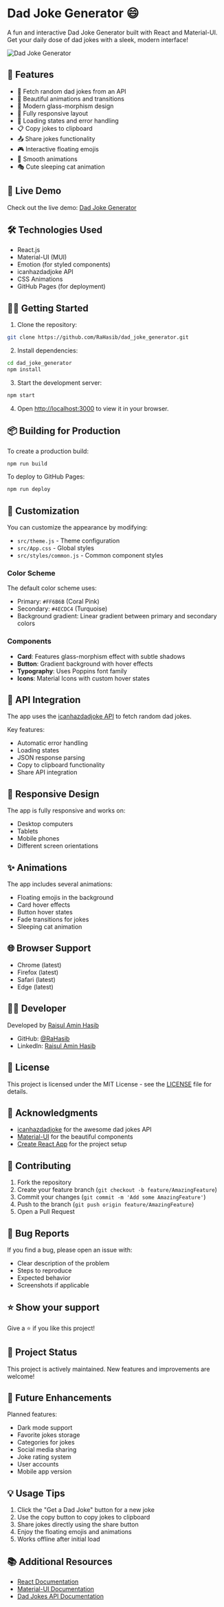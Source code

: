 # Dad Joke Generator 😄

A fun and interactive Dad Joke Generator built with React and Material-UI. Get your daily dose of dad jokes with a sleek, modern interface!

![Dad Joke Generator](/src/Asset/Images/joke.png)

## 🌟 Features

- 🎯 Fetch random dad jokes from an API
- 💫 Beautiful animations and transitions
- 🎨 Modern glass-morphism design
- 📱 Fully responsive layout
- 🔄 Loading states and error handling
- 📋 Copy jokes to clipboard
- 📤 Share jokes functionality
- 🎮 Interactive floating emojis
- 🌙 Smooth animations
- 🎭 Cute sleeping cat animation

## 🚀 Live Demo

Check out the live demo: [Dad Joke Generator](https://rahasib.github.io/dad_joke_generator/)

## 🛠️ Technologies Used

- React.js
- Material-UI (MUI)
- Emotion (for styled components)
- icanhazdadjoke API
- CSS Animations
- GitHub Pages (for deployment)

## 🏃‍♂️ Getting Started

1. Clone the repository:

```bash
git clone https://github.com/RaHasib/dad_joke_generator.git
```

2. Install dependencies:

```bash
cd dad_joke_generator
npm install
```

3. Start the development server:

```bash
npm start
```

4. Open [http://localhost:3000](http://localhost:3000) to view it in your browser.

## 📦 Building for Production

To create a production build:

```bash
npm run build
```

To deploy to GitHub Pages:

```bash
npm run deploy
```

## 🎨 Customization

You can customize the appearance by modifying:
- `src/theme.js` - Theme configuration
- `src/App.css` - Global styles
- `src/styles/common.js` - Common component styles

### Color Scheme
The default color scheme uses:
- Primary: `#FF6B6B` (Coral Pink)
- Secondary: `#4ECDC4` (Turquoise)
- Background gradient: Linear gradient between primary and secondary colors

### Components
- **Card**: Features glass-morphism effect with subtle shadows
- **Button**: Gradient background with hover effects
- **Typography**: Uses Poppins font family
- **Icons**: Material Icons with custom hover states

## 🔧 API Integration

The app uses the [icanhazdadjoke API](https://icanhazdadjoke.com/api) to fetch random dad jokes. 

Key features:
- Automatic error handling
- Loading states
- JSON response parsing
- Copy to clipboard functionality
- Share API integration

## 📱 Responsive Design

The app is fully responsive and works on:
- Desktop computers
- Tablets
- Mobile phones
- Different screen orientations

## ✨ Animations

The app includes several animations:
- Floating emojis in the background
- Card hover effects
- Button hover states
- Fade transitions for jokes
- Sleeping cat animation

## 🌐 Browser Support

- Chrome (latest)
- Firefox (latest)
- Safari (latest)
- Edge (latest)

## 👨‍💻 Developer

Developed by [Raisul Amin Hasib](https://github.com/RaHasib)

- GitHub: [@RaHasib](https://github.com/RaHasib)
- LinkedIn: [Raisul Amin Hasib](https://www.linkedin.com/in/raisul-amin-hasib/)

## 📄 License

This project is licensed under the MIT License - see the [LICENSE](LICENSE) file for details.

## 🙏 Acknowledgments

- [icanhazdadjoke](https://icanhazdadjoke.com/) for the awesome dad jokes API
- [Material-UI](https://mui.com/) for the beautiful components
- [Create React App](https://create-react-app.dev/) for the project setup

## 🤝 Contributing

1. Fork the repository
2. Create your feature branch (`git checkout -b feature/AmazingFeature`)
3. Commit your changes (`git commit -m 'Add some AmazingFeature'`)
4. Push to the branch (`git push origin feature/AmazingFeature`)
5. Open a Pull Request

## 🐛 Bug Reports

If you find a bug, please open an issue with:
- Clear description of the problem
- Steps to reproduce
- Expected behavior
- Screenshots if applicable

## ⭐ Show your support

Give a ⭐️ if you like this project!

## 📝 Project Status

This project is actively maintained. New features and improvements are welcome!

## 🔮 Future Enhancements

Planned features:
- Dark mode support
- Favorite jokes storage
- Categories for jokes
- Social media sharing
- Joke rating system
- User accounts
- Mobile app version

## 💡 Usage Tips

1. Click the "Get a Dad Joke" button for a new joke
2. Use the copy button to copy jokes to clipboard
3. Share jokes directly using the share button
4. Enjoy the floating emojis and animations
5. Works offline after initial load

## 📚 Additional Resources

- [React Documentation](https://reactjs.org/)
- [Material-UI Documentation](https://mui.com/)
- [Dad Jokes API Documentation](https://icanhazdadjoke.com/api)